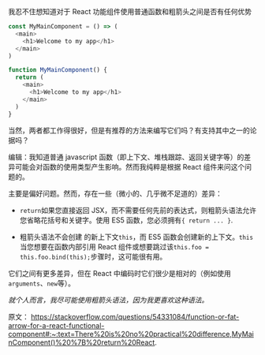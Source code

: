 我忍不住想知道对于 React 功能组件使用普通函数和粗箭头之间是否有任何优势

```javascript
const MyMainComponent = () => (
  <main>
    <h1>Welcome to my app</h1>
  </main>
)

function MyMainComponent() {
  return (
    <main>
      <h1>Welcome to my app</h1>
    </main>
  )
}
```

当然，两者都工作得很好，但是有推荐的方法来编写它们吗？有支持其中之一的论据吗？

编辑：我知道普通 javascript 函数（即上下文、堆栈跟踪、返回关键字等）的差异可能会对函数的使用类型产生影响。然而我纯粹是根据 React 组件来问这个问题的。



主要是偏好问题。然而，存在一些（微小的、几乎微不足道的）差异：

- `return`如果您直接返回 JSX，而不需要任何先前的表达式，则粗箭头语法允许您省略花括号和关键字。使用 ES5 函数，您必须拥有`{ return ... }`.
    
- 粗箭头语法不会创建 的新上下文`this`，而 ES5 函数会创建新的上下文。`this`当您想要在函数内部引用 React 组件或想要跳过该`this.foo = this.foo.bind(this);`步骤时，这可能很有用。
    

它们之间有更多差异，但在 React 中编码时它们很少是相对的（例如使用`arguments`、`new`等）。

_就个人而言，我尽可能使用粗箭头语法，因为我更喜欢这种语法。_


原文：
https://stackoverflow.com/questions/54331084/function-or-fat-arrow-for-a-react-functional-component#:~:text=There%20is%20no%20practical%20difference,MyMainComponent()%20%7B%20return%20React.
